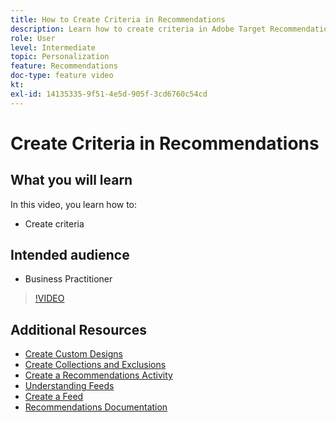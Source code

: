 ```yaml
---
title: How to Create Criteria in Recommendations
description: Learn how to create criteria in Adobe Target Recommendations
role: User
level: Intermediate
topic: Personalization
feature: Recommendations
doc-type: feature video
kt:
exl-id: 14135335-9f51-4e5d-905f-3cd6760c54cd
---
```

# Create Criteria in Recommendations

## What you will learn

In this video, you learn how to:

* Create criteria

## Intended audience

* Business Practitioner

>[!VIDEO](https://video.tv.adobe.com/v/27694?quality=12)

## Additional Resources

* [Create Custom Designs](create-custom-designs.md)
* [Create Collections and Exclusions](create-collections-and-exclusions.md)
* [Create a Recommendations Activity](create-a-recommendations-activity.md)
* [Understanding Feeds](understanding-feeds.md)
* [Create a Feed](create-a-feed.md)
* [Recommendations Documentation](https://experienceleague.adobe.com/docs/target/using/recommendations/recommendations.html?lang=en)
